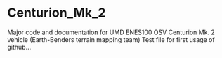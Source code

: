 # Centurion_Mk_2
Major code and documentation for UMD ENES100 OSV Centurion Mk. 2 vehicle (Earth-Benders terrain mapping team) 
Test file for first usage of github...
